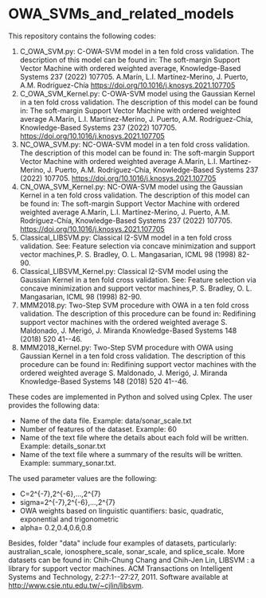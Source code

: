 # OWA_SVMs_and_related_models

This repository contains the following codes:
1.  C_OWA_SVM.py: C-OWA-SVM model in a ten fold cross validation. The description of this model can be found in: 
    The soft-margin Support Vector Machine with ordered weighted average, Knowledge-Based Systems 237 (2022) 107705.
    A.Marín, L.I. Martínez-Merino, J. Puerto, A.M. Rodríguez-Chía
    https://doi.org/10.1016/j.knosys.2021.107705
2.  C_OWA_SVM_Kernel.py: C-OWA-SVM model using the Gaussian Kernel in a ten fold cross validation. The description of this model can be found in: 
    The soft-margin Support Vector Machine with ordered weighted average
    A.Marín, L.I. Martínez-Merino, J. Puerto, A.M. Rodríguez-Chía, Knowledge-Based Systems 237 (2022) 107705.
    https://doi.org/10.1016/j.knosys.2021.107705
3.  NC_OWA_SVM.py: NC-OWA-SVM model in a ten fold cross validation. The description of this model can be found in: 
    The soft-margin Support Vector Machine with ordered weighted average
    A.Marín, L.I. Martínez-Merino, J. Puerto, A.M. Rodríguez-Chía, Knowledge-Based Systems 237 (2022) 107705.
    https://doi.org/10.1016/j.knosys.2021.107705
4.  CN_OWA_SVM_Kernel.py: NC-OWA-SVM model using the Gaussian Kernel in a ten fold cross validation. The description of this model can be found in: 
    The soft-margin Support Vector Machine with ordered weighted average
    A.Marín, L.I. Martínez-Merino, J. Puerto, A.M. Rodríguez-Chía, Knowledge-Based Systems 237 (2022) 107705.
   https://doi.org/10.1016/j.knosys.2021.107705
5.  Classical_LIBSVM.py: Classical l2-SVM model in a ten fold cross validation. See:
    Feature selection via concave minimization and support vector machines,P. S. Bradley, O. L. Mangasarian, ICML 98 (1998) 82-90.
6.  Classical_LIBSVM_Kernel.py: Classical l2-SVM model using the Gaussian Kernel in a ten fold cross validation. See:
    Feature selection via concave minimization and support vector machines,P. S. Bradley, O. L. Mangasarian, ICML 98 (1998) 82-90.
7.  MMM2018.py: Two-Step SVM procedure with OWA in a ten fold cross validation. The description of this procedure can be found in:
    Redifining support vector machines with the ordered weighted average
    S. Maldonado, J. Merigó, J. Miranda
    Knowledge-Based Systems 148 (2018) 520 41--46.
8.  MMM2018_Kernel.py: Two-Step SVM procedure with OWA using Gaussian Kernel in a ten fold cross validation. The description of this procedure can be found in:
    Redifining support vector machines with the ordered weighted average
    S. Maldonado, J. Merigó, J. Miranda
    Knowledge-Based Systems 148 (2018) 520 41--46.
    
These codes are implemented in Python and solved using Cplex. The user provides the following data:
-   Name of the data file. Example: data/sonar_scale.txt 
-   Number of features of the dataset. Example: 60
-   Name of the text file where the details about each fold will be written. Example: details_sonar.txt
-   Name of the text file where a summary of the results will be written. Example: summary_sonar.txt.

The used parameter values are the following:
-   C=2^{-7},2^{-6},...,2^{7}
-   sigma=2^{-7},2^{-6},...,2^{7}
-   OWA weights based on linguistic quantifiers: basic, quadratic, exponential and trigonometric
-   alpha= 0.2,0.4,0.6,0.8

Besides, folder "data" include four examples of datasets, particularly: australian_scale, ionosphere_scale, sonar_scale, and splice_scale. More datasets can be found in:
Chih-Chung Chang and Chih-Jen Lin, LIBSVM : a library for support vector machines. ACM Transactions on Intelligent Systems and Technology, 2:27:1--27:27, 2011. 
Software available at http://www.csie.ntu.edu.tw/~cjlin/libsvm.



